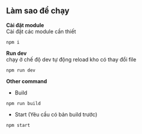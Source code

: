 ## Làm sao để chạy

**Cài đặt module**<br>
Cài đặt các module cần thiết

```command
npm i
```

**Run dev**<br>
chạy ở chế độ dev tự động reload kho có thay đổi file

```command
npm run dev
```

**Other command**

-   Build

```command
npm run build
```

-   Start (Yêu cầu có bản build trước)

```command
npm start
```
